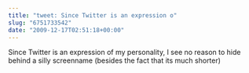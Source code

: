 ```yaml
---
title: "tweet: Since Twitter is an expression o"
slug: "6751733542"
date: "2009-12-17T02:51:18+00:00"
---
```

Since Twitter is an expression of my personality, I see no reason to hide behind a silly screenname (besides the fact that its much shorter)